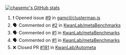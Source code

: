 [![chasemc's GitHub stats](https://github-readme-stats.vercel.app/api?username=chasemc)](https://github.com/anuraghazra/github-readme-stats)


<!--START_SECTION:activity-->
1. ❗️ Opened issue [#9](https://github.com/gamcil/clustermap.js/issues/9) in [gamcil/clustermap.js](https://github.com/gamcil/clustermap.js)
2. 🗣 Commented on [#2](https://github.com/KwanLab/metaBenchmarks/issues/2) in [KwanLab/metaBenchmarks](https://github.com/KwanLab/metaBenchmarks)
3. 🗣 Commented on [#1](https://github.com/KwanLab/metaBenchmarks/issues/1) in [KwanLab/metaBenchmarks](https://github.com/KwanLab/metaBenchmarks)
4. 🗣 Commented on [#1](https://github.com/KwanLab/metaBenchmarks/issues/1) in [KwanLab/metaBenchmarks](https://github.com/KwanLab/metaBenchmarks)
5. ❌ Closed PR [#181](https://github.com/KwanLab/Autometa/pull/181) in [KwanLab/Autometa](https://github.com/KwanLab/Autometa)
<!--END_SECTION:activity-->
